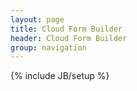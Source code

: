 ```yaml
---
layout: page
title: Cloud Form Builder
header: Cloud Form Builder
group: navigation
---
```

{% include JB/setup %}

